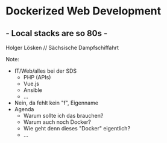 # Dockerized Web Development
## - Local stacks are so 80s -
Holger Lösken // Sächsische Dampfschiffahrt

Note:
* IT/Web/alles bei der SDS
  * PHP (APIs)
  * Vue.js
  * Ansible
  * ...
* Nein, da fehlt kein "f", Eigenname
* Agenda
  * Warum sollte ich das brauchen?
  * Warum auch noch Docker?
  * Wie geht denn dieses "Docker" eigentlich?
  * ...
